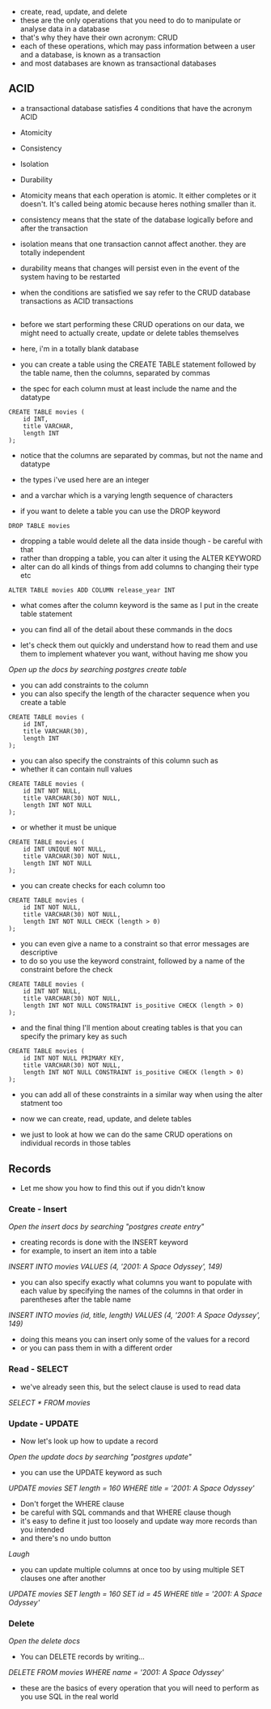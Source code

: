 - create, read, update, and delete
- these are the only operations that you need to do to manipulate or analyse data in a database
- that's why they have their own acronym: CRUD
- each of these operations, which may pass information between a user and a database, is known as a transaction
- and most databases are known as transactional databases

## ACID
- a transactional database satisfies 4 conditions that have the acronym ACID

- Atomicity
- Consistency
- Isolation
- Durability

- Atomicity means that each operation is atomic. It either completes or it doesn't. It's called being atomic because heres nothing smaller than it.
- consistency means that the state of the database logically before and after the transaction
- isolation means that one transaction cannot affect another. they are totally independent
- durability means that changes will persist even in the event of the system having to be restarted

- when the conditions are satisfied we say refer to the CRUD database transactions as ACID transactions

## 
- before we start performing these CRUD operations on our data, we might need to actually create, update or delete tables themselves
- here, i'm in a totally blank database

- you can create a table using the CREATE TABLE statement followed by the table name, then the columns, separated by commas
- the spec for each column must at least include the name and the datatype

```
CREATE TABLE movies ( 
    id INT,
    title VARCHAR,
    length INT
);
```
- notice that the columns are separated by commas, but not the name and datatype

- the types i've used here are an integer
- and a varchar which is a varying length sequence of characters

- if you want to delete a table you can use the DROP keyword

```
DROP TABLE movies
```

- dropping a table would delete all the data inside though - be careful with that
- rather than dropping a table, you can alter it using the ALTER KEYWORD
- alter can do all kinds of things from add columns to changing their type etc

```
ALTER TABLE movies ADD COLUMN release_year INT 
```

- what comes after the column keyword is the same as I put in the create table statement

- you can find all of the detail about these commands in the docs
- let's check them out quickly and understand how to read them and use them to implement whatever you want, without having me show you

_Open up the docs by searching postgres create table_

- you can add constraints to the column
- you can also specify the length of the character sequence when you create a table

```
CREATE TABLE movies ( 
    id INT,
    title VARCHAR(30),
    length INT
);
```

- you can also specify the constraints of this column such as
- whether it can contain null values

```
CREATE TABLE movies ( 
    id INT NOT NULL,
    title VARCHAR(30) NOT NULL,
    length INT NOT NULL
);
```
- or whether it must be unique

```
CREATE TABLE movies ( 
    id INT UNIQUE NOT NULL,
    title VARCHAR(30) NOT NULL,
    length INT NOT NULL
);
```

- you can create checks for each column too

```
CREATE TABLE movies ( 
    id INT NOT NULL,
    title VARCHAR(30) NOT NULL,
    length INT NOT NULL CHECK (length > 0)
);
```

- you can even give a name to a constraint so that error messages are descriptive
- to do so you use the keyword constraint, followed by a name of the constraint before the check

```
CREATE TABLE movies ( 
    id INT NOT NULL,
    title VARCHAR(30) NOT NULL,
    length INT NOT NULL CONSTRAINT is_positive CHECK (length > 0)
);
```

- and the final thing I'll mention about creating tables is that you can specify the primary key as such

```
CREATE TABLE movies ( 
    id INT NOT NULL PRIMARY KEY,
    title VARCHAR(30) NOT NULL,
    length INT NOT NULL CONSTRAINT is_positive CHECK (length > 0)
);
```

- you can add all of these constraints in a similar way when using the alter statment too

- now we can create, read, update, and delete tables
- we just to look at how we can do the same CRUD operations on individual records in those tables

## Records
- Let me show you how to find this out if you didn't know

### Create - Insert
_Open the insert docs by searching "postgres create entry"_

- creating records is done with the INSERT keyword
- for example, to insert an item into a table

_INSERT INTO movies VALUES (4, '2001: A Space Odyssey', 149)_

- you can also specify exactly what columns you want to populate with each value by specifying the names of the columns in that order in parentheses after the table name

_INSERT INTO movies (id, title, length) VALUES (4, '2001: A Space Odyssey', 149)_

- doing this means you can insert only some of the values for a record
- or you can pass them in with a different order

### Read - SELECT
- we've already seen this, but the select clause is used to read data

_SELECT * FROM movies_

### Update - UPDATE

- Now let's look up how to update a record

_Open the update docs by searching "postgres update"_

- you can use the UPDATE keyword as such

_UPDATE movies SET length = 160 WHERE title = '2001: A Space Odyssey'_

- Don't forget the WHERE clause 
- be careful with SQL commands and that WHERE clause though
- it's easy to define it just too loosely and update way more records than you intended
- and there's no undo button

_Laugh_

- you can update multiple columns at once too by using multiple SET clauses one after another

_UPDATE movies SET length = 160 SET id = 45 WHERE title = '2001: A Space Odyssey'_

### Delete

_Open the delete docs_

- You can DELETE records by writing...

_DELETE FROM movies WHERE name = '2001: A Space Odyssey'_

- these are the basics of every operation that you will need to perform as you use SQL in the real world